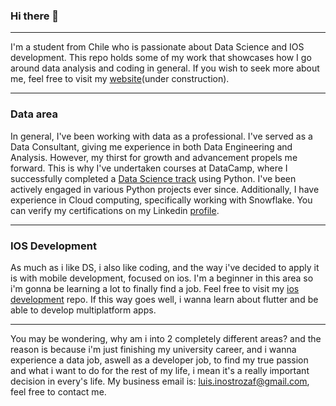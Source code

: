 ### Hi there 👋

________________________
I'm a student from Chile who is passionate about Data Science and IOS development. This repo holds some of my work that showcases how I go around data analysis and coding in general. If you wish to seek more about me, feel free to visit my [website](https://luisinostrozaf.github.io)(under construction).

________________________
### Data area
In general, I've been working with data as a professional. I've served as a Data Consultant, giving me experience in both Data Engineering and Analysis. However, my thirst for growth and advancement propels me forward. This is why I've undertaken courses at DataCamp, where I successfully completed a [Data Science track](https://www.datacamp.com/completed/statement-of-accomplishment/track/de76dd2fdc35594a23786029f235f384900b8b8f) using Python. I've been actively engaged in various Python projects ever since. Additionally, I have experience in Cloud computing, specifically working with Snowflake. You can verify my certifications on my Linkedin [profile](https://www.linkedin.com/in/luisinostrozaf/).

________________________
### IOS Development
As much as i like DS, i also like coding, and the way i've decided to apply it is with mobile development, focused on ios. I'm a beginner in this area so i'm gonna be learning a lot to finally find a job. Feel free to visit my [ios development](https://github.com/luisinostrozaf/ios_development) repo. If this way goes well, i wanna learn about flutter and be able to develop multiplatform apps.

________________________
You may be wondering, why am i into 2 completely different areas? and the reason is because i'm just finishing my university career, and i wanna experience a data job, aswell as a developer job, to find my true passion and what i want to do for the rest of my life, i mean it's a really important decision in every's life. My business email is: luis.inostrozaf@gmail.com, feel free to contact me.
